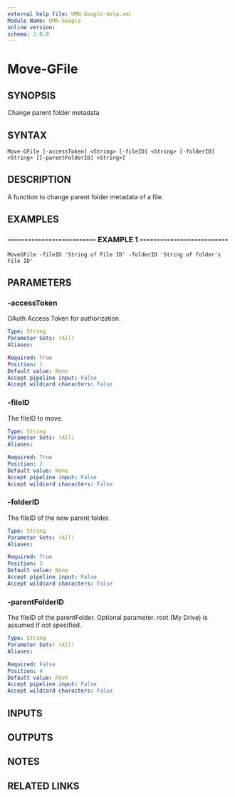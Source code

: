 ```yaml
---
external help file: UMN-Google-help.xml
Module Name: UMN-Google
online version: 
schema: 2.0.0
---
```


# Move-GFile

## SYNOPSIS
Change parent folder metadata

## SYNTAX

```
Move-GFile [-accessToken] <String> [-fileID] <String> [-folderID] <String> [[-parentFolderID] <String>]
```

## DESCRIPTION
A function to change parent folder metadata of a file.

## EXAMPLES

### -------------------------- EXAMPLE 1 --------------------------
```
MoveGFile -fileID 'String of File ID' -folderID 'String of folder's File ID'
```

## PARAMETERS

### -accessToken
OAuth Access Token for authorization.

```yaml
Type: String
Parameter Sets: (All)
Aliases: 

Required: True
Position: 1
Default value: None
Accept pipeline input: False
Accept wildcard characters: False
```

### -fileID
The fileID to move.

```yaml
Type: String
Parameter Sets: (All)
Aliases: 

Required: True
Position: 2
Default value: None
Accept pipeline input: False
Accept wildcard characters: False
```

### -folderID
The fileID of the new parent folder.

```yaml
Type: String
Parameter Sets: (All)
Aliases: 

Required: True
Position: 3
Default value: None
Accept pipeline input: False
Accept wildcard characters: False
```

### -parentFolderID
The fileID of the parentFolder.
Optional parameter.
root (My Drive) is assumed if not specified.

```yaml
Type: String
Parameter Sets: (All)
Aliases: 

Required: False
Position: 4
Default value: Root
Accept pipeline input: False
Accept wildcard characters: False
```

## INPUTS

## OUTPUTS

## NOTES

## RELATED LINKS

